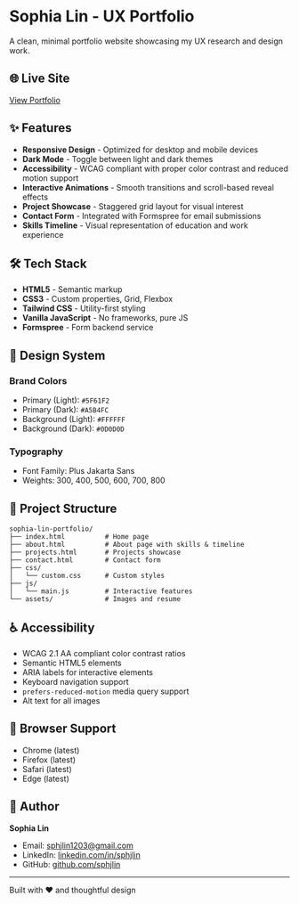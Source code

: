 # Sophia Lin - UX Portfolio

A clean, minimal portfolio website showcasing my UX research and design work.

## 🌐 Live Site

[View Portfolio](https://sphjlin.github.io/)

## ✨ Features

- **Responsive Design** - Optimized for desktop and mobile devices
- **Dark Mode** - Toggle between light and dark themes
- **Accessibility** - WCAG compliant with proper color contrast and reduced motion support
- **Interactive Animations** - Smooth transitions and scroll-based reveal effects
- **Project Showcase** - Staggered grid layout for visual interest
- **Contact Form** - Integrated with Formspree for email submissions
- **Skills Timeline** - Visual representation of education and work experience

## 🛠️ Tech Stack

- **HTML5** - Semantic markup
- **CSS3** - Custom properties, Grid, Flexbox
- **Tailwind CSS** - Utility-first styling
- **Vanilla JavaScript** - No frameworks, pure JS
- **Formspree** - Form backend service

## 🎨 Design System

### Brand Colors
- Primary (Light): `#5F61F2`
- Primary (Dark): `#A5B4FC`
- Background (Light): `#FFFFFF`
- Background (Dark): `#0D0D0D`

### Typography
- Font Family: Plus Jakarta Sans
- Weights: 300, 400, 500, 600, 700, 800

## 📁 Project Structure

```
sophia-lin-portfolio/
├── index.html          # Home page
├── about.html          # About page with skills & timeline
├── projects.html       # Projects showcase
├── contact.html        # Contact form
├── css/
│   └── custom.css      # Custom styles
├── js/
│   └── main.js         # Interactive features
└── assets/             # Images and resume
```

## ♿ Accessibility

- WCAG 2.1 AA compliant color contrast ratios
- Semantic HTML5 elements
- ARIA labels for interactive elements
- Keyboard navigation support
- `prefers-reduced-motion` media query support
- Alt text for all images

## 📱 Browser Support

- Chrome (latest)
- Firefox (latest)
- Safari (latest)
- Edge (latest)

## 👤 Author

**Sophia Lin**
- Email: sphjlin1203@gmail.com
- LinkedIn: [linkedin.com/in/sphjlin](https://www.linkedin.com/in/sphjlin)
- GitHub: [github.com/sphjlin](https://github.com/sphjlin)

---

Built with ❤️ and thoughtful design
